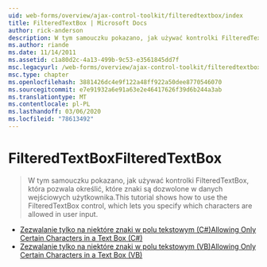 ```yaml
---
uid: web-forms/overview/ajax-control-toolkit/filteredtextbox/index
title: FilteredTextBox | Microsoft Docs
author: rick-anderson
description: W tym samouczku pokazano, jak używać kontrolki FilteredTextBox, która pozwala określić, które znaki są dozwolone w danych wejściowych użytkownika.
ms.author: riande
ms.date: 11/14/2011
ms.assetid: c1a80d2c-4a13-499b-9c53-e3561845dd7f
msc.legacyurl: /web-forms/overview/ajax-control-toolkit/filteredtextbox
msc.type: chapter
ms.openlocfilehash: 3881426dc4e9f122a48ff922a50dee8770546070
ms.sourcegitcommit: e7e91932a6e91a63e2e46417626f39d6b244a3ab
ms.translationtype: MT
ms.contentlocale: pl-PL
ms.lasthandoff: 03/06/2020
ms.locfileid: "78613492"
---
```

# <a name="filteredtextbox"></a><span data-ttu-id="6ad62-103">FilteredTextBox</span><span class="sxs-lookup"><span data-stu-id="6ad62-103">FilteredTextBox</span></span>

> <span data-ttu-id="6ad62-104">W tym samouczku pokazano, jak używać kontrolki FilteredTextBox, która pozwala określić, które znaki są dozwolone w danych wejściowych użytkownika.</span><span class="sxs-lookup"><span data-stu-id="6ad62-104">This tutorial shows how to use the FilteredTextBox control, which lets you specify which characters are allowed in user input.</span></span>

- [<span data-ttu-id="6ad62-105">Zezwalanie tylko na niektóre znaki w polu tekstowym (C#)</span><span class="sxs-lookup"><span data-stu-id="6ad62-105">Allowing Only Certain Characters in a Text Box (C#)</span></span>](allowing-only-certain-characters-in-a-text-box-cs.md)
- [<span data-ttu-id="6ad62-106">Zezwalanie tylko na niektóre znaki w polu tekstowym (VB)</span><span class="sxs-lookup"><span data-stu-id="6ad62-106">Allowing Only Certain Characters in a Text Box (VB)</span></span>](allowing-only-certain-characters-in-a-text-box-vb.md)
